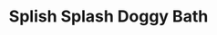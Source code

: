---
title: "Splish Splash Doggy Bath"
url: /federal-way/splish-splash-doggy-bath/
shop: pet grooming
---